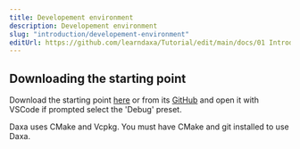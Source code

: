 ```yaml
---
title: Developement environment
description: Developement environment
slug: "introduction/developement-environment"
editUrl: https://github.com/learndaxa/Tutorial/edit/main/docs/01 Introduction/02_Developement_environment.md
---
```


## Downloading the starting point

Download the starting point [here](https://codeload.github.com/learndaxa/daxa-app-template/zip/refs/heads/main) or from its [GitHub](https://github.com/learndaxa/daxa-app-template) and open it with VSCode if prompted select the 'Debug' preset.

Daxa uses CMake and Vcpkg. You must have CMake and git installed to use Daxa.
